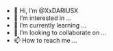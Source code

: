 - 👋 Hi, I’m @XxDARIUSX
- 👀 I’m interested in ...
- 🌱 I’m currently learning ...
- 💞️ I’m looking to collaborate on ...
- 📫 How to reach me ...

<!---
XxDARIUSX/XxDARIUSX is a ✨ special ✨ repository because its `README.md` (this file) appears on your GitHub profile.
You can click the Preview link to take a look at your changes.
--->
